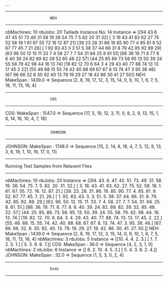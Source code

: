 ...
 *********************************************
                        NEH
 *********************************************

nbMachines: 10
nbJobs: 20
Taillads Instance No: 14
Instance =>
 [[94 43  6 47 45 51 73 49 31 58 19 36 54 75  7  5 82 20 31 32]
 [ 3 18 43 41 83 62 27 75 52 58 18  1 61 67 55 72 16 12 87 21]
 [39 23 28 31 86 19 85 90 77  4 85 81  9 52 67 77 45  7 21 26]
 [ 1 92 83 43  3  3 51  5 38 37 44 66 31  8 79 42 85 92 89 29]
 [63 96 50 12 15 11 33  7  4 58 27  7  7 54 31 94 25  8 61 51]
 [86 36 19 71  8 77  8  6 40 39 24 82 69 82 39 52 85 48 22 57]
 [44 25 85 86 73 58 95 13 50 39 24 55 58 79 42 98 44 16 13 74]
 [19 82 12 70  6 64  3  4 29 43 40 77 88 74 13 13 17 45  2 22]
 [55 46 68 15 55 74 42 40 88 68 67 67  8 13 74 47  3 95 36 46]
 [67 66 66 32  8 30 92 40 13 79 19 29 27 18 42 86 30 41 27 50]]
NEH:
 MakeSpan : 1439.0  => Sequence  [2, 8, 19, 17, 12, 3, 15, 14, 0, 9, 10, 1, 6, 7, 5, 18, 11, 13, 16, 4]
 *********************************************
                        CDS
 *********************************************

CDS:
 MakeSpan : 1547.0  => Sequence  [17, 5, 19, 12, 3, 11, 0, 8, 2, 9, 13, 15, 1, 6, 14, 16, 10, 4, 7, 18]
 *********************************************
                        JOHNSON
 *********************************************

JOHNSON:
 MakeSpan : 1748.0  => Sequence  [15, 2, 14, 8, 18, 4, 7, 5, 12, 9, 13, 3, 6, 19, 1, 10, 16, 17, 0, 11]
 *********************************************
 Running Test Samples from Relavent Files
 *********************************************

nbMachines: 10
nbJobs: 20
Instance =>
 [[94. 43.  6. 47. 45. 51. 73. 49. 31. 58. 19. 36. 54. 75.  7.  5. 82. 20.
  31. 32.]
 [ 3. 18. 43. 41. 83. 62. 27. 75. 52. 58. 18.  1. 61. 67. 55. 72. 16. 12.
  87. 21.]
 [39. 23. 28. 31. 86. 19. 85. 90. 77.  4. 85. 81.  9. 52. 67. 77. 45.  7.
  21. 26.]
 [ 1. 92. 83. 43.  3.  3. 51.  5. 38. 37. 44. 66. 31.  8. 79. 42. 85. 92.
  89. 29.]
 [63. 96. 50. 12. 15. 11. 33.  7.  4. 58. 27.  7.  7. 54. 31. 94. 25.  8.
  61. 51.]
 [86. 36. 19. 71.  8. 77.  8.  6. 40. 39. 24. 82. 69. 82. 39. 52. 85. 48.
  22. 57.]
 [44. 25. 85. 86. 73. 58. 95. 13. 50. 39. 24. 55. 58. 79. 42. 98. 44. 16.
  13. 74.]
 [19. 82. 12. 70.  6. 64.  3.  4. 29. 43. 40. 77. 88. 74. 13. 13. 17. 45.
   2. 22.]
 [55. 46. 68. 15. 55. 74. 42. 40. 88. 68. 67. 67.  8. 13. 74. 47.  3. 95.
  36. 46.]
 [67. 66. 66. 32.  8. 30. 92. 40. 13. 79. 19. 29. 27. 18. 42. 86. 30. 41.
  27. 50.]]
NEH:
 MakeSpan : 1439.0  => Sequence  [2, 8, 19, 17, 12, 3, 15, 14, 0, 9, 10, 1, 6, 7, 5, 18, 11, 13, 16, 4]
nbMachines: 3
nbJobs: 5
Instance =>
 [[10.  4.  4.  2.  3.]
 [ 1.  7.  2.  5.  1.]
 [ 5.  3.  9.  8.  7.]]
CDS:
 MakeSpan : 36.0  => Sequence  [4, 2, 3, 1, 0]
nbMachines: 2
nbJobs: 6
Instance =>
 [[ 6.  2. 10.  4.  5.  3.]
 [ 5.  4.  3.  8.  2.  4.]]
JOHNSON:
 MakeSpan : 32.0  => Sequence  [1, 5, 3, 0, 2, 4]
 *********************************************
                        Ends
 *********************************************
